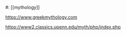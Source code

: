#: [[mythology]] 

https://www.greekmythology.com

https://www2.classics.upenn.edu/myth/php/index.php

